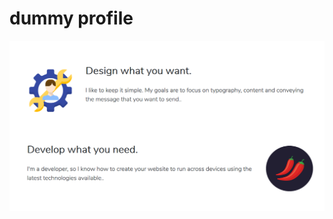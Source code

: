# dummy profile

![Screenshot 1](https://github.com/gyrao72/profile.github.io/blob/master/css/ss1.png)
